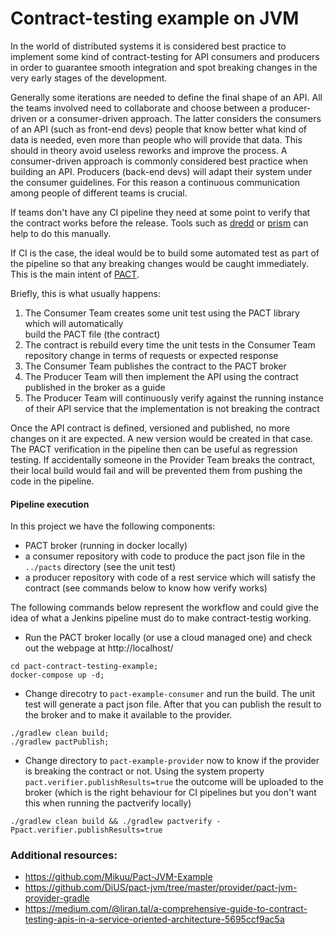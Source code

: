 # Contract-testing example on JVM 

In the world of distributed systems it is considered best practice to implement some kind of contract-testing
for API consumers and producers in order to guarantee smooth integration and spot breaking changes 
in the very early stages of the development. 

Generally some iterations are needed to define the final shape of an API. All the teams involved
need to collaborate and choose between a producer-driven or a consumer-driven approach. The latter considers the 
consumers of an API (such as front-end devs) people that know better what kind of data is needed, even
more than people who will provide that data. This should in theory avoid useless reworks and improve the process.
A consumer-driven approach is commonly considered best practice when building an API.
Producers (back-end devs) will adapt their system under the consumer guidelines. 
For this reason a continuous communication among people of different teams is crucial. 

If teams don't have any CI pipeline they need at some point to verify that the contract works before the 
release. Tools such as [dredd](https://github.com/apiaryio/dredd) or [prism](https://github.com/stoplightio/prism) 
can help to do this manually.

If CI is the case, the ideal would be to build some automated test as part of the pipeline so that any breaking 
changes would be caught immediately. This is the main intent of [PACT](https://docs.pact.io/).
  
Briefly, this is what usually happens:

1. The Consumer Team creates some unit test using the PACT library which will automatically    
    build the PACT file (the contract)
2. The contract is rebuild every time the unit tests in the Consumer Team repository change in terms of 
requests or expected response
3. The Consumer Team publishes the contract to the PACT broker 
4. The Producer Team will then implement the API using the contract published in the broker as a guide
5. The Producer Team will continuously verify against the running instance of their API service that the 
implementation is not breaking the contract 

Once the API contract is defined, versioned and published, no more changes on it are expected. 
A new version would be created in that case. 
The PACT verification in the pipeline then can be useful as regression testing. If accidentally someone 
in the Provider Team breaks the contract, their local build would fail and will be prevented them
from pushing the code in the pipeline.

#### Pipeline execution

In this project we have the following components: 

- PACT broker (running in docker locally)
- a consumer repository with code to produce the pact json file in the `../pacts` directory (see the unit test)
- a producer repository with code of a rest service which will satisfy the contract 
(see commands below to know how verify works)

The following commands below represent the workflow and could give the idea of what a Jenkins pipeline 
must do to make contract-testig working.

- Run the PACT broker locally (or use a cloud managed one) and check out the webpage at http://localhost/

```shell script
cd pact-contract-testing-example;
docker-compose up -d;
``` 

- Change direcotry to `pact-example-consumer` and run the build. The unit test will generate a pact json file.
After that you can publish the result to the broker and to make it available to the provider.
```shell script
./gradlew clean build;
./gradlew pactPublish;
```

- Change directory to `pact-example-provider`  now to know if the provider is breaking the contract or not. 
Using the system property `pact.verifier.publishResults=true` the outcome will be uploaded to the broker 
(which is the right behaviour for CI pipelines but you don't want this when running the pactverify locally)

```shell script
./gradlew clean build && ./gradlew pactverify -Ppact.verifier.publishResults=true
```


### Additional resources:
- https://github.com/Mikuu/Pact-JVM-Example
- https://github.com/DiUS/pact-jvm/tree/master/provider/pact-jvm-provider-gradle
- https://medium.com/@liran.tal/a-comprehensive-guide-to-contract-testing-apis-in-a-service-oriented-architecture-5695ccf9ac5a
